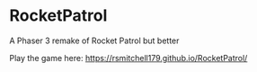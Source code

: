 # RocketPatrol
A Phaser 3 remake of Rocket Patrol but better

Play the game here: https://rsmitchell179.github.io/RocketPatrol/
